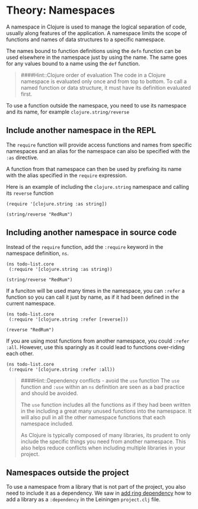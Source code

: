 # Theory: Namespaces
  A namespace in Clojure is used to manage the logical separation of code, usually along features of the application.  A namespace limits the scope of functions and names of data structures to a specific namespace.

  The names bound to function definitions using the `defn` function can be used elsewhere in the namespace just by using the name.  The same goes for any values bound to a name using the `def` function.

> ####Hint::Clojure order of evaluation
> The code in a Clojure namespace is evaluated only once and from top to bottom.  To call a named function or data structure, it must have its definition evaluated first.

  To use a function outside the namespace, you need to use its namespace and its name, for example `clojure.string/reverse`

## Include another namespace in the REPL

  The `require` function will provide access functions and names from specific namespaces and an alias for the namespace can also be specified with the `:as` directive.

  A function from that namespace can then be used by prefixing its name with the alias specified in the `require` expression.

  Here is an example of including the `clojure.string` namespace and calling its `reverse` function

```
(require '[clojure.string :as string])

(string/reverse "RedRum")
```


## Including another namespace in source code

  Instead of the `require` function, add the `:require` keyword in the namespace definition, `ns`.

```
(ns todo-list.core
 (:require '[clojure.string :as string))

(string/reverse "RedRum")
```

  If a funciton will be used many times in the namespace, you can `:refer` a function so you can call it just by name, as if it had been defined in the current namespace.

```
(ns todo-list.core
 (:require '[clojure.string :refer [reverse]))

(reverse "RedRum")
```

  If you are using most functions from another namespace, you could `:refer :all`.  However, use this sparingly as it could lead to functions over-riding each other.

```
(ns todo-list.core
 (:require '[clojure.string :refer :all))
```

> ####Hint::Dependency conflicts - avoid the `use` function
> The `use` function and `:use` within an `ns` definition are seen as a bad practice and should be avoided.
>
> The `use` function includes all the functions as if they had been written in the  including a great many unused functions into the namespace.  It will also pull in all the other namespace functions that each namespace included.
>
> As Clojure is typically composed of many libraries, its prudent to only include the specific things you need from another namespace.  This also helps reduce conflicts when including multiple libraries in your project.


## Namespaces outside the project
  To use a namespace from a library that is not part of the project, you also need to include it as a dependency.  We saw in [add ring dependency](add-ring-dependency.html) how to add a library as a `:dependency` in the Leiningen `project.clj` file.
